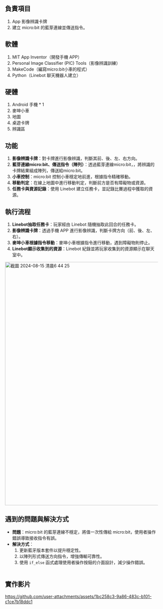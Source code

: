 ## 負責項目

1. App 影像辨識卡牌
2. 建立 micro:bit 的藍芽連線並傳送指令。

## 軟體

1. MIT App Inventor（開發手機 APP）
2. Personal Image Classifier (PIC) Tools（影像辨識訓練）
3. MakeCode（編寫micro:bit小車的程式）
4. Python（Linebot 聊天機器人建立）

## 硬體

1. Android 手機 * 1
2. 麥坤小車
3. 地圖
4. 桌遊卡牌
5. 辨識區

## 功能

1. **影像辨識卡牌**：對卡牌進行影像辨識，判斷其前、後、左、右方向。
2. **藍芽連線micro:bit、傳送指令（陣列）**：透過藍芽連線micro:bit，，將辨識的卡牌結果組成陣列，傳送給micro:bit。
3. **小車控制**：micro:bit 控制小車穩定地前進，根據指令精確移動。
4. **移動判定**：在線上地圖中進行移動判定，判斷前方是否有障礙物或資源。
5. **任務卡與資源記錄**：使用 Linebot 建立任務卡，並記錄比賽過程中獲取的資源。

## 執行流程

1. **Linebot抽取任務卡**：玩家經由 Linebot 隨機抽取此回合的任務卡。
2. **影像辨識卡牌**：透過手機 APP 進行影像辨識，判斷卡牌方向（前、後、左、右）。
3. **麥坤小車根據指令移動**：麥坤小車根據指令進行移動，遇到障礙物則停止。
4. **Linebot顯示收集到的資源**：Linebot 紀錄並將玩家收集到的資源顯示在聊天室中。

<img width="800" alt="截圖 2024-08-15 清晨6 44 25" src="https://github.com/user-attachments/assets/df7784af-c57f-40bd-9ed5-b55d869802ef">

## 遇到的問題與解決方式

- **問題**：micro:bit 的藍芽連線不穩定，將值一次性傳給 micro:bit，使用者操作錯誤導致接收指令有誤。
- **解決方式**：
  1. 更新藍牙版本套件以提升穩定性。
  2. 以陣列形式傳送方向指令，增強傳輸可靠性。
  3. 使用 `if_else` 函式處理使用者操作按鈕的介面設計，減少操作錯誤。
<br></br>
## 實作影片
https://github.com/user-attachments/assets/1bc258c3-9a86-483c-b101-c1ce7b18ddc1

